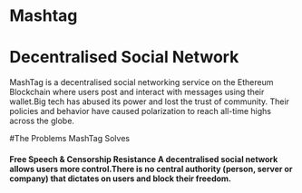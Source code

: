 # Mashtag
# Decentralised Social Network
MashTag is a decentralised social networking service on the Ethereum Blockchain where users post and interact with messages using their wallet.Big tech has abused its power and lost the trust of community. Their policies and behavior have caused polarization to reach all-time highs across the globe.

#The Problems MashTag Solves

<h4>Free Speech & Censorship Resistance
A decentralised social network allows users more control.There is no central authority (person, server or company) that dictates on users and block their freedom.
